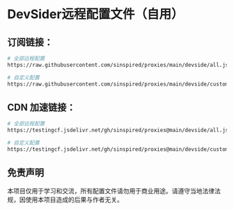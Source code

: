 # DevSider远程配置文件（自用）

## 订阅链接：

```bash
# 全部远程配置
https://raw.githubusercontent.com/sinspired/proxies/main/devside/all.json
```

```bash
# 自定义配置
https://raw.githubusercontent.com/sinspired/proxies/main/devside/custom.json
```

## CDN 加速链接：

```bash
# 全部远程配置
https://testingcf.jsdelivr.net/gh/sinspired/proxies@main/devside/all.json
```

```bash
# 自定义配置
https://testingcf.jsdelivr.net/gh/sinspired/proxies@main/devside/custom.json
```

## 免责声明

本项目仅用于学习和交流，所有配置文件请勿用于商业用途。请遵守当地法律法规，因使用本项目造成的后果与作者无关。
